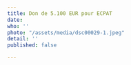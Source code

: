 ```yaml
---
title: Don de 5.100 EUR pour ECPAT
date: 
who: ''
photo: "/assets/media/dsc00029-1.jpeg"
detail: ''
published: false

---
```

